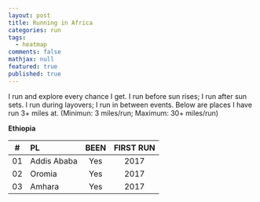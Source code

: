 ```yaml
---
layout: post
title: Running in Africa
categories: run
tags: 
  - heatmap
comments: false
mathjax: null
featured: true
published: true
---
```


I run and explore every chance I get. I run before sun rises; I run after sun sets. I run during layovers; I run in between events. Below are places I have run 3+ miles at. (Minimun: 3 miles/run; Maximum: 30+ miles/run)

**Ethiopia**  

|#| PL | BEEN | FIRST RUN |
|:--:|:--|:----:|:---:|
|01| Addis Ababa      |  Yes | 2017 |
|02| Oromia           |  Yes | 2017 |
|03| Amhara           |  Yes | 2017 |
